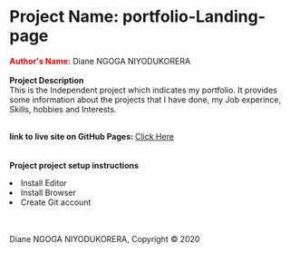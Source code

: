 # Project Name: portfolio-Landing-page

<html>
  
  <form>
  
<b><label style="color:#e60606;"> Author's Name:</label></b> <label> Diane NGOGA NIYODUKORERA</label><br><br>
  <b><label> Project Description</label></b> <br>
  <label>This is the Independent project which indicates my portfolio. It provides some information about the projects that I have done, my Job experince, Skills, hobbies and Interests. </label><br><br>
  
 <b> <label>link to live site on GitHub Pages: <label></b>
    <a href="http://localhost/portfolio/index.html"> Click Here</a><br><br><br>
  <b><label>Project project setup instructions</label></b>
  
  <li>Install Editor</li>
    <li>Install Browser</li>
    <li>Create Git account</li><br><br>
    
  <footer>
 <p>Diane NGOGA NIYODUKORERA, Copyright &copy; 2020<p>
 </footer>
  
  </form>
  </html>



